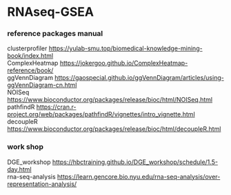 # RNAseq-GSEA
### reference packages manual
clusterprofiler  https://yulab-smu.top/biomedical-knowledge-mining-book/index.html  
ComplexHeatmap  https://jokergoo.github.io/ComplexHeatmap-reference/book/  
ggVennDiagram  https://gaospecial.github.io/ggVennDiagram/articles/using-ggVennDiagram-cn.html  
NOISeq  https://www.bioconductor.org/packages/release/bioc/html/NOISeq.html  
pathfindR  https://cran.r-project.org/web/packages/pathfindR/vignettes/intro_vignette.html  
decoupleR  https://www.bioconductor.org/packages/release/bioc/html/decoupleR.html  

### work shop
DGE_workshop  https://hbctraining.github.io/DGE_workshop/schedule/1.5-day.html  
rna-seq-analysis  https://learn.gencore.bio.nyu.edu/rna-seq-analysis/over-representation-analysis/  
